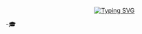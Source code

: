 <p align="center"><a href="https://git.io/typing-svg"><img src="https://readme-typing-svg.demolab.com?font=Poppins&size=24&pause=1000&vCenter=true&width=435&lines=Hello+Everyone!!!!;I'm+Arvin+F.+Catalbas" alt="Typing SVG" /></a></p>

-🎓
